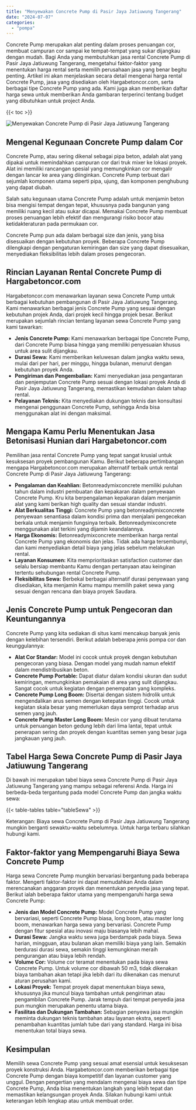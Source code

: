 ```yaml
---
title: "Menyewakan Concrete Pump di Pasir Jaya Jatiuwung Tangerang"
date: "2024-07-07"
categories: 
  - "pompa"
---
```




Concrete Pump merupakan alat penting dalam proses penuangan cor, membuat campuran cor sampai ke tempat-tempat yang sukar dijangkau dengan mudah. Bagi Anda yang membutuhkan jasa rental Concrete Pump di Pasir Jaya Jatiuwung Tangerang, mengetahui faktor-faktor yang menentukan harga rental serta memilih perusahaan jasa yang benar begitu penting. Artikel ini akan menjelaskan secara detail mengenai harga rental Concrete Pump, jasa yang disediakan oleh Hargabetoncor.com, serta berbagai tipe Concrete Pump yang ada. Kami juga akan memberikan daftar harga sewa untuk memberikan Anda gambaran terperinci tentang budget yang dibutuhkan untuk project Anda.

{{< toc >}}

![Menyewakan Concrete Pump di Pasir Jaya Jatiuwung Tangerang](https://hargareadymixid.github.io/pompa/concrete-pump%20(14).png)

## Mengenal Kegunaan Concrete Pump dalam Cor

Concrete Pump, atau sering dikenal sebagai pipa beton, adalah alat yang dipakai untuk memindahkan campuran cor dari truk mixer ke lokasi proyek. Alat ini memiliki rancangan spesial yang memungkinkan cor mengalir dengan lancar ke area yang diinginkan. Concrete Pump terbuat dari sejumlah komponen utama seperti pipa, ujung, dan komponen penghubung yang dapat diubah.

Salah satu kegunaan utama Concrete Pump adalah untuk menjamin beton bisa mengisi tempat dengan tepat, khususnya pada bangunan yang memiliki ruang kecil atau sukar dicapai. Memakai Concrete Pump membuat proses penuangan lebih efektif dan mengurangi risiko bocor atau ketidakteraturan pada permukaan cor.

Concrete Pump pun ada dalam berbagai size dan jenis, yang bisa disesuaikan dengan kebutuhan proyek. Beberapa Concrete Pump dilengkapi dengan pengaturan kemiringan dan size yang dapat disesuaikan, menyediakan fleksibilitas lebih dalam proses pengecoran.

## Rincian Layanan Rental Concrete Pump di Hargabetoncor.com

Hargabetoncor.com menawarkan layanan sewa Concrete Pump untuk berbagai kebutuhan pembangunan di Pasir Jaya Jatiuwung Tangerang. Kami menawarkan berbagai jenis Concrete Pump yang sesuai dengan kebutuhan projek Anda, dari projek kecil hingga projek besar. Berikut merupakan sejumlah rincian tentang layanan sewa Concrete Pump yang kami tawarkan:

- **Jenis Concrete Pump:** Kami menawarkan berbagai tipe Concrete Pump, dari Concrete Pump biasa hingga yang memiliki penyesuaian khusus untuk area sulit dijangkau.
- **Durasi Sewa:** Kami memberikan keluwesan dalam jangka waktu sewa, mulai dari per hari, per minggu, hingga bulanan, menurut dengan kebutuhan proyek Anda.
- **Pengiriman dan Pengembalian:** Kami menyediakan jasa pengantaran dan penjemputan Concrete Pump sesuai dengan lokasi proyek Anda di Pasir Jaya Jatiuwung Tangerang, memastikan kemudahan dalam tahap rental.
- **Pelayanan Teknis:** Kita menyediakan dukungan teknis dan konsultasi mengenai penggunaan Concrete Pump, sehingga Anda bisa menggunakan alat ini dengan maksimal.

## Mengapa Kamu Perlu Menentukan Jasa Betonisasi Hunian dari Hargabetoncor.com

Pemilihan jasa rental Concrete Pump yang tepat sangat krusial untuk kesuksesan proyek pembangunan Kamu. Berikut beberapa pertimbangan mengapa Hargabetoncor.com merupakan alternatif terbaik untuk rental Concrete Pump di Pasir Jaya Jatiuwung Tangerang:

- **Pengalaman dan Keahlian:** Betonreadymixconcrete memiliki puluhan tahun dalam industri pembuatan dan kepakaran dalam penyewaan Concrete Pump. Kru kita berpengalaman kepakaran dalam menjamin alat yang kami berikan high quality dan sesuai standar industri.
- **Alat Berkualitas Tinggi:** Concrete Pump yang betonreadymixconcrete penyewaan senantiasa dalam kondisi prima dan menjalani pengecekan berkala untuk menjamin fungsinya terbaik. Betonreadymixconcrete menggunakan alat terkini yang dijamin keandalannya.
- **Harga Ekonomis:** Betonreadymixconcrete memberikan harga rental Concrete Pump yang ekonomis dan jelas. Tidak ada harga tersembunyi, dan kami menyediakan detail biaya yang jelas sebelum melakukan rental.
- **Layanan Konsumen:** Kita memprioritaskan satisfaction customer dan selalu bersiap membantu Kamu dengan pertanyaan atau keinginan tertentu sehubungan rental Concrete Pump.
- **Fleksibilitas Sewa:** Berbekal berbagai alternatif durasi penyewaan yang disediakan, kita menjamin Kamu mampu memilih paket sewa yang sesuai dengan rencana dan biaya proyek Saudara.

## Jenis Concrete Pump untuk Pengecoran dan Keuntungannya

Concrete Pump yang kita sediakan di situs kami mencakup banyak jenis dengan kelebihan tersendiri. Berikut adalah beberapa jenis pompa cor dan keunggulannya:

- **Alat Cor Standar:** Model ini cocok untuk proyek dengan kebutuhan pengecoran yang biasa. Dengan model yang mudah namun efektif dalam mendistribusikan beton.
- **Concrete Pump Portable:** Dapat diatur dalam kondisi ukuran dan sudut kemiringan, memungkinkan pemakaian di area yang sulit dijangkau. Sangat cocok untuk kegiatan dengan penempatan yang kompleks.
- **Concrete Pump Long Boom:** Disertai dengan sistem hidrolik untuk mengendalikan arus semen dengan ketepatan tinggi. Cocok untuk kegiatan skala besar yang memerlukan daya semprot terhadap arus semen yang jauh.
- **Concrete Pump Master Long Boom:** Mesin cor yang dibuat terutama untuk penuangan beton gedung lebih dari lima lantai, tepat untuk penerapan sering dan proyek dengan kuantitas semen yang besar juga jangkauan yang jauh.

## Tabel Harga Sewa Concrete Pump di Pasir Jaya Jatiuwung Tangerang

Di bawah ini merupakan tabel biaya sewa Concrete Pump di Pasir Jaya Jatiuwung Tangerang yang mampu sebagai referensi Anda. Harga ini berbeda-beda tergantung pada model Concrete Pump dan jangka waktu sewa:

{{< table-tables table="tableSewa" >}}

Keterangan: Biaya sewa Concrete Pump di Pasir Jaya Jatiuwung Tangerang mungkin berganti sewaktu-waktu sebelumnya. Untuk harga terbaru silahkan hubungi kami.

## Faktor-faktor yang Mempengaruhi Biaya Sewa Concrete Pump

Harga sewa Concrete Pump mungkin bervariasi bergantung pada beberapa faktor. Mengerti faktor-faktor ini dapat memudahkan Anda dalam merencanakan anggaran proyek dan menentukan penyedia jasa yang tepat. Berikut ialah beberapa faktor utama yang mempengaruhi harga sewa Concrete Pump:

- **Jenis dan Model Concrete Pump:** Model Concrete Pump yang bervariasi, seperti Concrete Pump biasa, long boom, atau master long boom, menawarkan harga sewa yang bervariasi. Concrete Pump dengan fitur spesial atau inovasi maju biasanya lebih mahal.
- **Durasi Sewa:** Jangka waktu sewa juga berdampak pada biaya. Sewa harian, mingguan, atau bulanan akan memiliki biaya yang lain. Semakin berdurasi durasi sewa, semakin tinggi kemungkinan meraih pengurangan atau biaya lebih rendah.
- **Volume Cor:** Volume cor teramat menentukan pada biaya sewa Concrete Pump. Untuk volume cor dibawah 50 m3, tidak dikenakan biaya tambahan akan tetapi jika lebih dari itu dikenakan cas menurut aturan perusahan kami.
- **Lokasi Proyek:** Tempat proyek dapat menentukan biaya sewa, khususnya jika muncul biaya tambahan untuk pengiriman atau pengambilan Concrete Pump. Jarak tempuh dari tempat penyedia jasa pun mungkin merupakan penentu utama biaya.
- **Fasilitas dan Dukungan Tambahan:** Sebagian penyewa jasa mungkin meminta dukungan teknis tambahan atau layanan ekstra, seperti penambahan kuantitas jumlah tube dari yang standard. Harga ini bisa menentukan total biaya sewa.

## Kesimpulan

Memilih sewa Concrete Pump yang sesuai amat esensial untuk kesuksesan proyek konstruksi Anda. Hargabetoncor.com memberikan berbagai tipe Concrete Pump dengan biaya kompetitif dan layanan customer yang unggul. Dengan pengertian yang mendalam mengenai biaya sewa dan tipe Concrete Pump, Anda bisa menentukan langkah yang lebih tepat dan memastikan kelangsungan proyek Anda. Silakan hubungi kami untuk keterangan lebih lengkap atau untuk membuat order.

